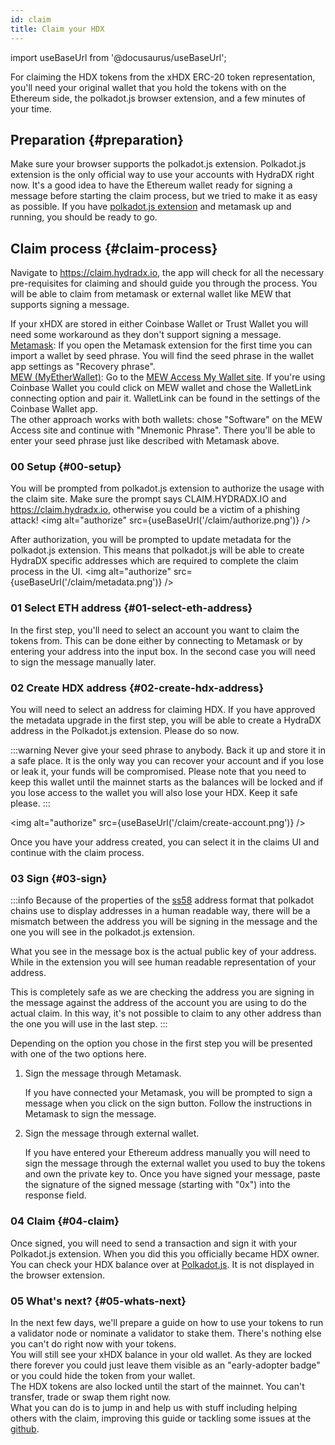 ```yaml
---
id: claim
title: Claim your HDX
---
```


import useBaseUrl from '@docusaurus/useBaseUrl';

For claiming the HDX tokens from the xHDX ERC-20 token representation, you'll need your original wallet that you hold the tokens with on the Ethereum side, the polkadot.js browser extension, and a few minutes of your time.

## Preparation {#preparation}

Make sure your browser supports the polkadot.js extension. Polkadot.js extension is the only official way to use your accounts with HydraDX right now. It's a good idea to have the Ethereum wallet ready for signing a message before starting the claim process, but we tried to make it as easy as possible. If you have [polkadot.js extension](https://polkadot.js.org/extension/) and metamask up and running, you should be ready to go.

## Claim process {#claim-process}

Navigate to https://claim.hydradx.io, the app will check for all the necessary pre-requisites for claiming and should guide you through the process. You will be able to claim from metamask or external wallet like MEW that supports signing a message. 

If your xHDX are stored in either Coinbase Wallet or Trust Wallet you will need some workaround as they don't support signing a message.  
<u>Metamask</u>: If you open the Metamask extension for the first time you can import a wallet by seed phrase. You will find the seed phrase in the wallet app settings as "Recovery phrase".  
<u>MEW (MyEtherWallet)</u>: Go to the [MEW Access My Wallet site](https://www.myetherwallet.com/access-my-wallet). If you're using Coinbase Wallet you could click on MEW wallet and chose the WalletLink connecting option and pair it. WalletLink can be found in the settings of the Coinbase Wallet app.  
The other approach works with both wallets: chose "Software" on the MEW Access site and continue with "Mnemonic Phrase". There you'll be able to enter your seed phrase just like described with Metamask above.

### 00 Setup {#00-setup}

You will be prompted from polkadot.js extension to authorize the usage with the claim site. Make sure the prompt says CLAIM.HYDRADX.IO and https://claim.hydradx.io, otherwise you could be a victim of a phishing attack!
<img alt="authorize" src={useBaseUrl('/claim/authorize.png')} />


After authorization, you will be prompted to update metadata for the polkadot.js extension. This means that polkadot.js will be able to create HydraDX specific addresses which are required to complete the claim process in the UI.
<img alt="authorize" src={useBaseUrl('/claim/metadata.png')} />


### 01 Select ETH address {#01-select-eth-address}

In the first step, you'll need to select an account you want to claim the tokens from. This can be done either by connecting to Metamask or by entering your address into the input box. In the second case you will need to sign the message manually later.

### 02 Create HDX address {#02-create-hdx-address}

You will need to select an address for claiming HDX. If you have approved the metadata upgrade in the first step, you will be able to create a HydraDX address in the Polkadot.js extension. Please do so now.

:::warning 
Never give your seed phrase to anybody. Back it up and store it in a safe place. It is the only way you can recover your account and if you lose or leak it, your funds will be compromised. Please note that you need to keep this wallet until the mainnet starts as the balances will be locked and if you lose access to the wallet you will also lose your HDX. Keep it safe please.
:::

<img alt="authorize" src={useBaseUrl('/claim/create-account.png')} />

Once you have your address created, you can select it in the claims UI and continue with the claim process.

### 03 Sign {#03-sign}

:::info
Because of the properties of the [ss58](https://polkadot.js.org/docs/keyring/start/ss58/) address format that polkadot chains use to display addresses in a human readable way, there will be a mismatch between the address you will be signing in the message and the one you will see in the polkadot.js extension. 

What you see in the message box is the actual public key of your address. While in the extension you will see human readable representation of your address.

This is completely safe as we are checking the address you are signing in the message against the address of the account you are using to do the actual claim. In this way, it's not possible to claim to any other address than the one you will use in the last step.
:::

Depending on the option you chose in the first step you will be presented with one of the two options here.

1. Sign the message through Metamask.
  
    If you have connected your Metamask, you will be prompted to sign a message when you click on the sign button. Follow the instructions in Metamask to sign the message.

2. Sign the message through external wallet.

    If you have entered your Ethereum address manually you will need to sign the message through the external wallet you used to buy the tokens and own the private key to. Once you have signed your message, paste the signature of the signed message (starting with "0x") into the response field.

### 04 Claim {#04-claim}

Once signed, you will need to send a transaction and sign it with your Polkadot.js extension. When you did this you officially became HDX owner. You can check your HDX balance over at [Polkadot.js](https://polkadot.js.org/apps/?rpc=wss%3A%2F%2Frpc-01.snakenet.hydradx.io#/accounts). It is not displayed in the browser extension.

### 05 What's next? {#05-whats-next}

In the next few days, we'll prepare a guide on how to use your tokens to run a validator node or nominate a validator to stake them. There's nothing else you can't do right now with your tokens.  
You will still see your xHDX balance in your old wallet. As they are locked there forever you could just leave them visible as an "early-adopter badge" or you could hide the token from your wallet.  
The HDX tokens are also locked until the start of the mainnet. You can't transfer, trade or swap them right now.  
What you can do is to jump in and help us with stuff including helping others with the claim, improving this guide or tackling some issues at the [github](https://github.com/galacticcouncil).
